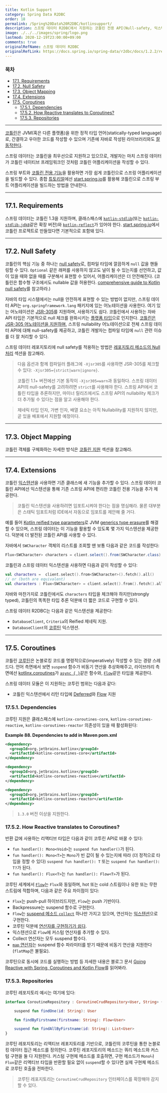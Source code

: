 ```yaml
---
title: Kotlin Support
category: Spring Data R2DBC
order: 18
permalink: /Spring%20Data%20R2DBC/kotlinsupport/
description: 스프링 데이터 R2DBC에서 지원하는 코틀린 전용 API(Null-safety, 익스텐션, 코루틴) 소개
image: ./../../images/spring/logo.png
lastmod: 2020-12-19T23:00:00+09:00
comments: true
originalRefName: 스프링 데이터 R2DBC
originalRefLink: https://docs.spring.io/spring-data/r2dbc/docs/1.2.2/reference/html/#kotlin
---
```


### 목차

- [17.1. Requirements](#171-requirements)
- [17.2. Null Safety](#172-null-safety)
- [17.3. Object Mapping](#173-object-mapping)
- [17.4. Extensions](#174-extensions)
- [17.5. Coroutines](#175-coroutines)
  + [17.5.1. Dependencies](#1751-dependencies)
  + [17.5.2. How Reactive translates to Coroutines?](#1752-how-reactive-translates-to-coroutines)
  + [17.5.3. Repositories](#1753-repositories)
    
---

[코틀린](https://kotlinlang.org/)은 JVM(혹은 다른 플랫폼)을 위한 정적 타입 언어(statically-typed language)로, 간결하고 우아한 코드를 작성할 수 있으며 기존에 자바로 작성된 라이브러리와도 [잘 동작한다](https://kotlinlang.org/docs/reference/java-interop.html).

스프링 데이터는 코틀린을 최우선으로 지원하고 있으므로, 개발자는 마치 스프링 데이터가 코틀린 네이티브 프레임워크인 것처럼 코틀린 어플리케이션을 작성할 수 있다.

스프링 부트와 [코틀린 전용 기능](../../Spring%20Boot/kotlin-support/)을 활용하면 가장 쉽게 코틀린으로 스프링 어플리케이션을 빌드할 수 있다. 종합 [튜토리얼](https://spring.io/guides/tutorials/spring-boot-kotlin/)에선 [start.spring.io](https://start.spring.io/#!language=kotlin&type=gradle-project)를 활용해 코틀린으로 스프링 부트 어플리케이션을 빌드하는 방법을 안내한다.

---

## 17.1. Requirements

스프링 데이터는 코틀린 1.3을 지원하며, 클래스패스에 [`kotlin-stdlib`](https://bintray.com/bintray/jcenter/org.jetbrains.kotlin%3Akotlin-stdlib)(또는 [`kotlin-stdlib-jdk8`](https://bintray.com/bintray/jcenter/org.jetbrains.kotlin%3Akotlin-stdlib-jdk8)같은 확장 버전)와 [`kotlin-reflect`](https://bintray.com/bintray/jcenter/org.jetbrains.kotlin%3Akotlin-reflect)가 있어야 한다. [start.spring.io](https://start.spring.io/#!language=kotlin&type=gradle-project)에서 코틀린 프로젝트로 만들었다면 기본적으로 포함돼 있다.

---

## 17.2. Null Safety

코틀린의 핵심 기능 중 하나는 [null safety](https://kotlinlang.org/docs/reference/null-safety.html)로, 컴파일 타임에 깔끔하게 `null` 값을 핸들링할 수 있다. `Optional` 같은 래퍼를 사용하지 않고도 널이 될 수 있는지를 선언하고, 값이 있을 때와 없을 때를 구분해서 표현할 수 있어서, 어플리케이션은 더 안전해진다. (코틀린은 함수형 구조에서도 nullable 값을 허용한다. [comprehensive guide to Kotlin null safety](https://www.baeldung.com/kotlin-null-safety)를 참고하라.)

자바의 타입 시스템에서는 null을 안전하게 표현할 수 있는 방법이 없지만, 스프링 데이터 API는 `org.springframework.lang` 패키지에 있는 어노테이션을 사용한다. 여기 있는 어노테이션은 [JSR-305](https://jcp.org/en/jsr/detail?id=305)를 지원하며, 사용하기도 쉽다. 코틀린에서 사용하는 자바 API 타입은 기본적으로 null 체크를 완화시키는 [플랫폼 타입](https://kotlinlang.org/docs/reference/java-interop.html#null-safety-and-platform-types)으로 인지한다. [코틀린은 JSR-305 어노테이션을 지원하며](https://github.com/Kotlin/KEEP/blob/jsr-305/proposals/jsr-305-custom-nullability-qualifiers.md), 스프링 nullability 어노테이션으로 전체 스프링 데이터 API에 대해 null-safety를 제공하고, 코틀린 개발자는 컴파일 타임에 `null` 관련 이슈를 더 잘 처리할 수 있다.

스프링 데이터 레포지토리에 null safety를 적용하는 방법은 [레포지토리 메소드의 Null 처리](../workingwithspringdatarepositories#1147-null-handling-of-repository-methods) 섹션을 참고해라.

> 다음 옵션과 함께 컴파일러 플래그에 `-Xjsr305`를 사용하면 JSR-305를 체크할 수 있다: `-Xjsr305={strict|warn|ignore}`.
>
> 코틀린 1.1+ 버전에선 기본 동작이 `-Xjsr305=warn`과 동일하다. 스프링 데이터 API의 null-safety를 고려하려면 `strict`를 사용해야 한다. 스프링 API에서 코틀린 타입을 추론하지만, 마이너 릴리즈에서도 스프링 API의 nullability 체크가 더 추가될 수 있다는 점을 알고 사용해야 한다.

> 제네릭 타입 인자, 가변 인자, 배열 요소는 아직 Nullability를 지원하지 않지만, 곧 있을 배포에서 지원할 예정이다.

---

## 17.3. Object Mapping

코틀린 객체를 구체화하는 자세한 방식은 [코틀린 지원](../mapping#1614-kotlin-support) 섹션을 참고해라.

---

## 17.4. Extensions

코틀린 [익스텐션](https://kotlinlang.org/docs/reference/extensions.html)을 사용하면 기존 클래스에 새 기능을 추가할 수 있다. 스프링 데이터 코틀린 API에선 익스텐션을 통해 기존 스프링 API에 편리한 코틀린 전용 기능을 추가 제공한다.

> 코틀린 익스텐션을 사용하려면 임포트시켜야 한다는 점을 명심해라. 물론 대부분은 스태틱 임포트처럼 IDE에서 자동으로 임포트를 제안해 줄 거다.

예를 들어 [Kotlin reified type parameters](https://kotlinlang.org/docs/reference/inline-functions.html#reified-type-parameters)로 JVM [generics type erasure](https://docs.oracle.com/javase/tutorial/java/generics/erasure.html)를 해결할 수 있으며, 스프링 데이터는 이 기능을 활용할 수 있도록 몇 가지 익스텐션을 제공한다. 덕분에 더 발전된 코틀린 API를 사용할 수 있다.

자바에서 `SWCharacter` 객체의 리스트를 조회할 땐 보통 다음과 같은 코드를 작성한다:

```java
Flux<SWCharacter> characters = client.select().from(SWCharacter.class).fetch().all();
```

코틀린과 스프링 데이터 익스텐션을 사용하면 다음과 같이 작성할 수 있다:

```kotlin
val characters =  client.select().from<SWCharacter>().fetch().all()
// or (both are equivalent)
val characters : Flux<SWCharacter> = client.select().from().fetch().all()
```

자바와 마찬가지로 코틀린에서도 `characters` 타입을 체크해야 하지만(strongly typed), 코틀린의 똑똑한 타입 추론 덕분에 더 짧은 코드로 구현할 수 있다.

스프링 데이터 R2DBC는 다음과 같은 익스텐션을 제공한다:

- `DatabaseClient`, `Criteria`의 Reified 제네릭 지원.
- `DatabaseClient`의 [코루틴](#175-coroutines) 익스텐션.

---

## 17.5. Coroutines

코틀린 [코루틴](https://kotlinlang.org/docs/reference/coroutines-overview.html)은 논블로킹 코드를 명령적으로(imperatively) 작성할 수 있는 경량 스레드다. 언어 측면에서 보면 `suspend` 함수가 비동기 연산을 추상화해주고, 라이브러리 측면에선 [kotlinx.coroutines](https://github.com/Kotlin/kotlinx.coroutines)가 [`async { }`](https://kotlin.github.io/kotlinx.coroutines/kotlinx-coroutines-core/kotlinx.coroutines/async.html)같은 함수와, [`Flow`](https://kotlin.github.io/kotlinx.coroutines/kotlinx-coroutines-core/kotlinx.coroutines.flow/-flow/index.html)같은 타입을 제공한다.

스프링 데이터 모듈은 이 지원하는 코투린 범위는 다음과 같다:

- 코틀린 익스텐션에서 리턴 타입에 [Deferred](https://kotlin.github.io/kotlinx.coroutines/kotlinx-coroutines-core/kotlinx.coroutines/-deferred/index.html)와 [Flow](https://kotlin.github.io/kotlinx.coroutines/kotlinx-coroutines-core/kotlinx.coroutines.flow/-flow/index.html) 지원

### 17.5.1. Dependencies

코루틴 지원은 클래스패스에 `kotlinx-coroutines-core`, `kotlinx-coroutines-reactive`, `kotlinx-coroutines-reactor` 의존성이 있을 때 활성화된다:

**Example 88. Dependencies to add in Maven pom.xml**

```xml
<dependency>
  <groupId>org.jetbrains.kotlinx</groupId>
  <artifactId>kotlinx-coroutines-core</artifactId>
</dependency>

<dependency>
  <groupId>org.jetbrains.kotlinx</groupId>
  <artifactId>kotlinx-coroutines-reactive</artifactId>
</dependency>

<dependency>
  <groupId>org.jetbrains.kotlinx</groupId>
  <artifactId>kotlinx-coroutines-reactor</artifactId>
</dependency>
```

> `1.3.0` 버전 이상을 지원한다.

### 17.5.2. How Reactive translates to Coroutines?

반환 값에 사용하는 리액티브 타입은 다음과 같이 코투린 API로 바꿀 수 있다:

- `fun handler(): Mono<Void>`는 `suspend fun handler()`가 된다.
- `fun handler(): Mono<T>`는 `Mono`가 빈 값이 될 수 있는지에 따라 (더 정적으로 타입을 정할 수 있다) `suspend fun handler(): T`  또는 `suspend fun handler(): T?`가 된다.
- `fun handler(): Flux<T>`는 `fun handler(): Flow<T>`가 된다.

코루틴 세계에서 [`Flow`](https://kotlin.github.io/kotlinx.coroutines/kotlinx-coroutines-core/kotlinx.coroutines.flow/-flow/index.html)는 `Flux`와 동일하며, hot 또는 cold 스트림이나 유한 또는 무한 스트림에 적합하며, 다음과 같은 주요 차이점이 있다:

- `Flux`는 push-pull 하이브리드지만, `Flow`는 push 기반이다.
- Backpressure는 suspend 함수로 구현한다.
- `Flow`는 [suspend 메소드 `collect`](https://kotlin.github.io/kotlinx.coroutines/kotlinx-coroutines-core/kotlinx.coroutines.flow/-flow/collect.html) 하나만 가지고 있으며, 연산자는 [익스텐션](https://kotlinlang.org/docs/reference/extensions.html)으로 구현한다.
- 코루틴 덕분에 [연산자를 구현하기가 쉽다](https://github.com/Kotlin/kotlinx.coroutines/tree/master/kotlinx-coroutines-core/common/src/flow/operators).
- 익스텐션으로 `Flow`에 커스텀 연산자를 추가할 수 있다.
- Collect 연산자는 모두 suspend 함수다.
- [`map` 연산자](https://kotlin.github.io/kotlinx.coroutines/kotlinx-coroutines-core/kotlinx.coroutines.flow/map.html)는 suspend 함수 파라미터를 받기 때문에 비동기 연산을 지원한다 (`flatMap`은 불필요).

코루틴으로 동시에 코드를 실행하는 방법 등 자세한 내용은 블로그 문서 [Going Reactive with Spring, Coroutines and Kotlin Flow](https://spring.io/blog/2019/04/12/going-reactive-with-spring-coroutines-and-kotlin-flow)를 읽어봐라.

### 17.5.3. Repositories

코루틴 레포지토리 예시는 여기에 있다:

```kotlin
interface CoroutineRepository : CoroutineCrudRepository<User, String> {

    suspend fun findOne(id: String): User

    fun findByFirstname(firstname: String): Flow<User>

    suspend fun findAllByFirstname(id: String): List<User>
}
```

코루틴 레포지토리는 리액티브 레포지토리를 기반으로, 코틀린의 코루틴을 통한 논블로킹 데이터 접근 메소드를 정의한다. 코루틴 레포지토리의 메소드는 쿼리 메소드와 커스텀 구현을 둘 다 지원한다. 커스텀 구현체 메소드를 호출하면, 구현 메소드가 `Mono`나 `Flux`같은 리액티브 타입을 반환할 필요 없이 `suspend`할 수 있다면 실제 구현체 메소드로 코루틴 호출을 전파한다.

> 코루틴 레포지토리는 `CoroutineCrudRepository` 인터페이스를 확장해야 감지할 수 있다.